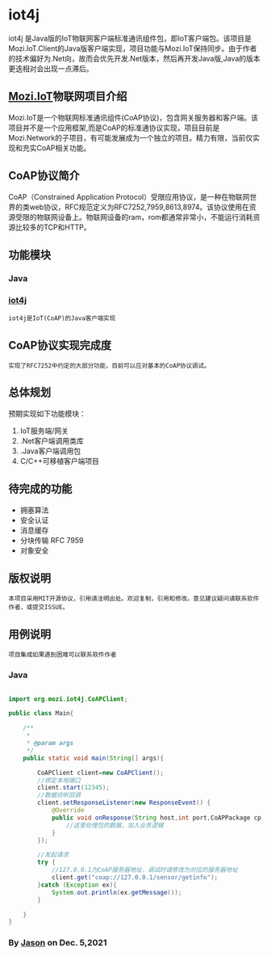 # iot4j

iot4j 是Java版的IoT物联网客户端标准通讯组件包，即IoT客户端包。该项目是Mozi.IoT.Client的Java版客户端实现，项目功能与Mozi.IoT保持同步。由于作者的技术偏好为.Net向，故而会优先开发.Net版本，然后再开发Java版,Java的版本更迭相对会出现一点滞后。

## [Mozi.IoT][mozinetwork]物联网项目介绍

Mozi.IoT是一个物联网标准通讯组件(CoAP协议)，包含网关服务器和客户端。该项目并不是一个应用框架,而是CoAP的标准通协议实现，项目目前是Mozi.Network的子项目，有可能发展成为一个独立的项目。精力有限，当前仅实现和充实CoAP相关功能。

## CoAP协议简介
CoAP（Constrained Application Protocol）受限应用协议，是一种在物联网世界的类web协议，RFC规范定义为RFC7252,7959,8613,8974。该协议使用在资源受限的物联网设备上。物联网设备的ram，rom都通常非常小，不能运行消耗资源比较多的TCP和HTTP。

## 功能模块
### Java

### [iot4j][iot4j]
    iot4j是IoT(CoAP)的Java客户端实现

## CoAP协议实现完成度
	实现了RFC7252中约定的大部分功能，目前可以应对基本的CoAP协议调试。
 
## 总体规划

预期实现如下功能模块：

1. IoT服务端/网关 
2. .Net客户端调用类库
3. .Java客户端调用包
4. C/C++可移植客户端项目

## 待完成的功能
- 拥塞算法
- 安全认证
- 消息缓存
- 分块传输 RFC 7959
- 对象安全

## 版权说明
	本项目采用MIT开源协议，引用请注明出处。欢迎复制，引用和修改。意见建议疑问请联系软件作者，或提交ISSUE。

## 用例说明
    项目集成如果遇到困难可以联系软件作者
    
### Java

~~~Java

import org.mozi.iot4j.CoAPClient;

public class Main{

    /**
     *
     * @param args
     */
    public static void main(String[] args){

        CoAPClient client=new CoAPClient();
        //绑定本地端口
        client.start(12345);
        //数据侦听回调
        client.setResponseListener(new ResponseEvent() {
            @Override
            public void onResponse(String host,int port,CoAPPackage cp) {
                //这里处理包的数据，加入业务逻辑
            }
        });

        //发起请求
        try {
            //127.0.0.1为CoAP服务器地址，调试时请修改为对应的服务器地址
            client.get("coap://127.0.0.1/sensor/getinfo");
        }catch (Exception ex){
            System.out.println(ex.getMessage());
        }

    }
}

~~~

### By [Jason][1] on Dec. 5,2021

[1]:mailto:brotherqian@163.com
[iot4j]:https://gitee.com/myui/mozi.iot4j
[mozinetwork]:https://gitee.com/myui_admin/mozi